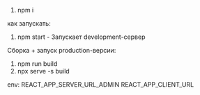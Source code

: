 
1) npm i

как запускать:
1) npm start - Запускает development-сервер

Сборка + запуск production-версии:
1) npm run build
2) npx serve -s build



env: 
REACT_APP_SERVER_URL_ADMIN
REACT_APP_CLIENT_URL